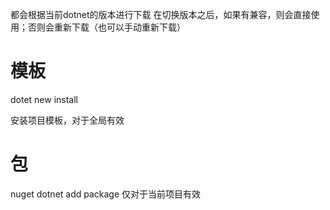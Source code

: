 都会根据当前dotnet的版本进行下载
在切换版本之后，如果有兼容，则会直接使用；否则会重新下载（也可以手动重新下载）


# 模板

dotet new install

安装项目模板，对于全局有效
# 包

nuget
dotnet add package
仅对于当前项目有效
